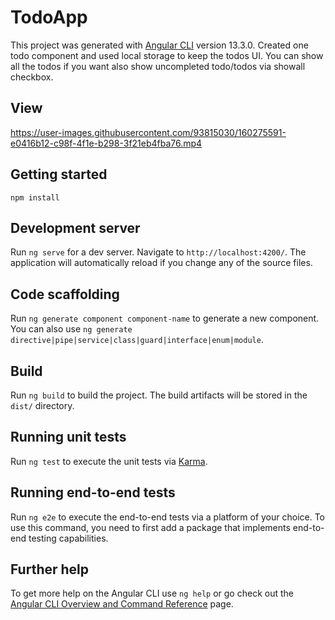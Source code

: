 # TodoApp

This project was generated with [Angular CLI](https://github.com/angular/angular-cli) version 13.3.0. Created one todo component and used local storage to keep
the todos UI. You can show all the todos if you want also show uncompleted todo/todos via showall checkbox.

## View 



https://user-images.githubusercontent.com/93815030/160275591-e0416b12-c98f-4f1e-b298-3f21eb4fba76.mp4

## Getting started

  ` npm install `

## Development server

Run `ng serve` for a dev server. Navigate to `http://localhost:4200/`. The application will automatically reload if you change any of the source files.

## Code scaffolding

Run `ng generate component component-name` to generate a new component. You can also use `ng generate directive|pipe|service|class|guard|interface|enum|module`.

## Build

Run `ng build` to build the project. The build artifacts will be stored in the `dist/` directory.

## Running unit tests

Run `ng test` to execute the unit tests via [Karma](https://karma-runner.github.io).

## Running end-to-end tests

Run `ng e2e` to execute the end-to-end tests via a platform of your choice. To use this command, you need to first add a package that implements end-to-end testing capabilities.

## Further help

To get more help on the Angular CLI use `ng help` or go check out the [Angular CLI Overview and Command Reference](https://angular.io/cli) page.
